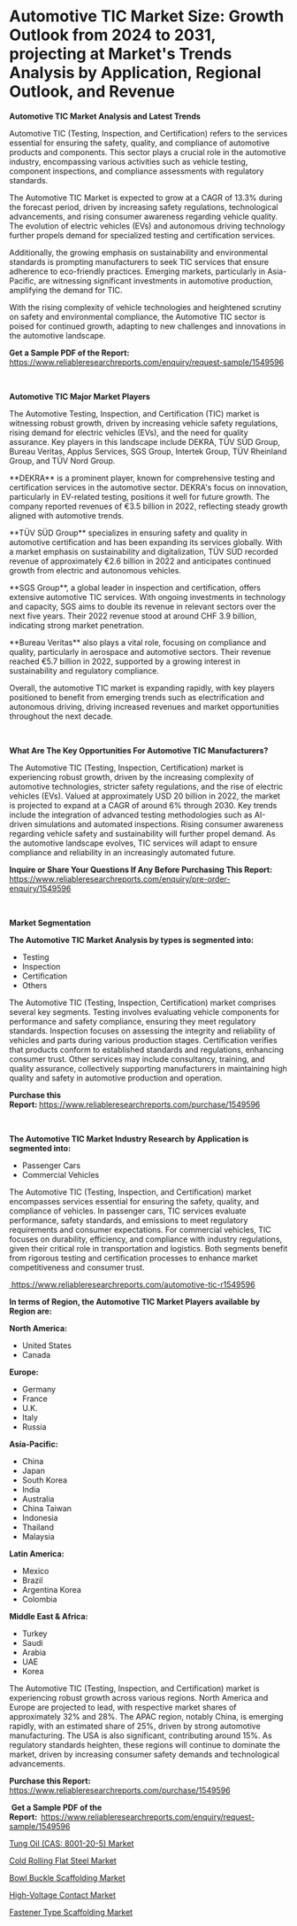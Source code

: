 <p><h1>Automotive TIC Market Size: Growth Outlook from 2024 to 2031, projecting at Market's Trends Analysis by Application, Regional Outlook, and Revenue</h1></p><p><strong>Automotive TIC Market Analysis and Latest Trends</strong></p>
<p><p>Automotive TIC (Testing, Inspection, and Certification) refers to the services essential for ensuring the safety, quality, and compliance of automotive products and components. This sector plays a crucial role in the automotive industry, encompassing various activities such as vehicle testing, component inspections, and compliance assessments with regulatory standards.</p><p>The Automotive TIC Market is expected to grow at a CAGR of 13.3% during the forecast period, driven by increasing safety regulations, technological advancements, and rising consumer awareness regarding vehicle quality. The evolution of electric vehicles (EVs) and autonomous driving technology further propels demand for specialized testing and certification services. </p><p>Additionally, the growing emphasis on sustainability and environmental standards is prompting manufacturers to seek TIC services that ensure adherence to eco-friendly practices. Emerging markets, particularly in Asia-Pacific, are witnessing significant investments in automotive production, amplifying the demand for TIC. </p><p>With the rising complexity of vehicle technologies and heightened scrutiny on safety and environmental compliance, the Automotive TIC sector is poised for continued growth, adapting to new challenges and innovations in the automotive landscape.</p></p>
<p><strong>Get a Sample PDF of the Report:&nbsp;</strong> <a href="https://www.reliableresearchreports.com/enquiry/request-sample/1549596?utm_campaign=1588&utm_medium=2&utm_source=Github&utm_content=ia&utm_term=02112024&utm_id=automotive-tic">https://www.reliableresearchreports.com/enquiry/request-sample/1549596</a></p>
<p>&nbsp;</p>
<p><strong>Automotive TIC Major Market Players</strong></p>
<p><p>The Automotive Testing, Inspection, and Certification (TIC) market is witnessing robust growth, driven by increasing vehicle safety regulations, rising demand for electric vehicles (EVs), and the need for quality assurance. Key players in this landscape include DEKRA, TÜV SÜD Group, Bureau Veritas, Applus Services, SGS Group, Intertek Group, TÜV Rheinland Group, and TÜV Nord Group.</p><p>**DEKRA** is a prominent player, known for comprehensive testing and certification services in the automotive sector. DEKRA's focus on innovation, particularly in EV-related testing, positions it well for future growth. The company reported revenues of €3.5 billion in 2022, reflecting steady growth aligned with automotive trends.</p><p>**TÜV SÜD Group** specializes in ensuring safety and quality in automotive certification and has been expanding its services globally. With a market emphasis on sustainability and digitalization, TÜV SÜD recorded revenue of approximately €2.6 billion in 2022 and anticipates continued growth from electric and autonomous vehicles.</p><p>**SGS Group**, a global leader in inspection and certification, offers extensive automotive TIC services. With ongoing investments in technology and capacity, SGS aims to double its revenue in relevant sectors over the next five years. Their 2022 revenue stood at around CHF 3.9 billion, indicating strong market penetration.</p><p>**Bureau Veritas** also plays a vital role, focusing on compliance and quality, particularly in aerospace and automotive sectors. Their revenue reached €5.7 billion in 2022, supported by a growing interest in sustainability and regulatory compliance.</p><p>Overall, the automotive TIC market is expanding rapidly, with key players positioned to benefit from emerging trends such as electrification and autonomous driving, driving increased revenues and market opportunities throughout the next decade.</p></p>
<p>&nbsp;</p>
<p><strong>What Are The Key Opportunities For Automotive TIC Manufacturers?</strong></p>
<p><p>The Automotive TIC (Testing, Inspection, Certification) market is experiencing robust growth, driven by the increasing complexity of automotive technologies, stricter safety regulations, and the rise of electric vehicles (EVs). Valued at approximately USD 20 billion in 2022, the market is projected to expand at a CAGR of around 6% through 2030. Key trends include the integration of advanced testing methodologies such as AI-driven simulations and automated inspections. Rising consumer awareness regarding vehicle safety and sustainability will further propel demand. As the automotive landscape evolves, TIC services will adapt to ensure compliance and reliability in an increasingly automated future.</p></p>
<p><strong>Inquire or Share Your Questions If Any Before Purchasing This Report:</strong> <a href="https://www.reliableresearchreports.com/enquiry/pre-order-enquiry/1549596?utm_campaign=1588&utm_medium=2&utm_source=Github&utm_content=ia&utm_term=02112024&utm_id=automotive-tic">https://www.reliableresearchreports.com/enquiry/pre-order-enquiry/1549596</a></p>
<p>&nbsp;</p>
<p><strong>Market Segmentation</strong></p>
<p><strong>The Automotive TIC Market Analysis by types is segmented into:</strong></p>
<p><ul><li>Testing</li><li>Inspection</li><li>Certification</li><li>Others</li></ul></p>
<p><p>The Automotive TIC (Testing, Inspection, Certification) market comprises several key segments. Testing involves evaluating vehicle components for performance and safety compliance, ensuring they meet regulatory standards. Inspection focuses on assessing the integrity and reliability of vehicles and parts during various production stages. Certification verifies that products conform to established standards and regulations, enhancing consumer trust. Other services may include consultancy, training, and quality assurance, collectively supporting manufacturers in maintaining high quality and safety in automotive production and operation.</p></p>
<p><strong>Purchase this Report:&nbsp;</strong><a href="https://www.reliableresearchreports.com/purchase/1549596?utm_campaign=1588&utm_medium=2&utm_source=Github&utm_content=ia&utm_term=02112024&utm_id=automotive-tic">https://www.reliableresearchreports.com/purchase/1549596</a></p>
<p>&nbsp;</p>
<p><strong>The Automotive TIC Market Industry Research by Application is segmented into:</strong></p>
<p><ul><li>Passenger Cars</li><li>Commercial Vehicles</li></ul></p>
<p><p>The Automotive TIC (Testing, Inspection, and Certification) market encompasses services essential for ensuring the safety, quality, and compliance of vehicles. In passenger cars, TIC services evaluate performance, safety standards, and emissions to meet regulatory requirements and consumer expectations. For commercial vehicles, TIC focuses on durability, efficiency, and compliance with industry regulations, given their critical role in transportation and logistics. Both segments benefit from rigorous testing and certification processes to enhance market competitiveness and consumer trust.</p></p>
<p><a href="https://www.reliableresearchreports.com/automotive-tic-r1549596?utm_campaign=1588&utm_medium=2&utm_source=Github&utm_content=ia&utm_term=02112024&utm_id=automotive-tic">&nbsp;https://www.reliableresearchreports.com/automotive-tic-r1549596</a></p>
<p><strong>In terms of Region, the Automotive TIC Market Players available by Region are:</strong></p>
<p>
    <p> <strong> North America: </strong>
        <ul>
            <li>United States</li>
            <li>Canada</li>
        </ul>
        </p> 
    <p> <strong> Europe: </strong>
        <ul>
            <li>Germany</li>
            <li>France</li>
            <li>U.K.</li>
            <li>Italy</li>
            <li>Russia</li>
        </ul>
        </p> 
    <p> <strong> Asia-Pacific: </strong>
        <ul>
            <li>China</li>
            <li>Japan</li>
            <li>South Korea</li>
            <li>India</li>
            <li>Australia</li>
            <li>China Taiwan</li>
            <li>Indonesia</li>
            <li>Thailand</li>
            <li>Malaysia</li>
        </ul>
        </p> 
    <p> <strong> Latin America: </strong>
        <ul>
            <li>Mexico</li>
            <li>Brazil</li>
            <li>Argentina Korea</li>
            <li>Colombia</li>
        </ul>
        </p> 
    <p> <strong> Middle East & Africa: </strong>
        <ul>
            <li>Turkey</li>
            <li>Saudi</li>
            <li>Arabia</li>
            <li>UAE</li>
            <li>Korea</li>
        </ul>
    </p>
    </p>
<p><p>The Automotive TIC (Testing, Inspection, and Certification) market is experiencing robust growth across various regions. North America and Europe are projected to lead, with respective market shares of approximately 32% and 28%. The APAC region, notably China, is emerging rapidly, with an estimated share of 25%, driven by strong automotive manufacturing. The USA is also significant, contributing around 15%. As regulatory standards heighten, these regions will continue to dominate the market, driven by increasing consumer safety demands and technological advancements.</p></p>
<p><strong>Purchase this Report: </strong><a href="https://www.reliableresearchreports.com/purchase/1549596?utm_campaign=1588&utm_medium=2&utm_source=Github&utm_content=ia&utm_term=02112024&utm_id=automotive-tic">https://www.reliableresearchreports.com/purchase/1549596</a></p>
<p>&nbsp;<strong>Get a Sample PDF of the Report:&nbsp;&nbsp;</strong><a href="https://www.reliableresearchreports.com/enquiry/request-sample/1549596?utm_campaign=1588&utm_medium=2&utm_source=Github&utm_content=ia&utm_term=02112024&utm_id=automotive-tic">https://www.reliableresearchreports.com/enquiry/request-sample/1549596</a></p>
<p><strong></strong></p>
<p><p><a href="https://www.linkedin.com/pulse/market-insights-global-tung-oil-cas-8001-20-5-forecast-innovation-ikazf?utm_campaign=1588&utm_medium=2&utm_source=Github&utm_content=ia&utm_term=02112024&utm_id=automotive-tic">Tung Oil (CAS: 8001-20-5) Market</a></p><p><a href="https://www.linkedin.com/pulse/cold-rolling-flat-steel-market-outlook-forecast-from-2024-2031-3thkf?utm_campaign=1588&utm_medium=2&utm_source=Github&utm_content=ia&utm_term=02112024&utm_id=automotive-tic">Cold Rolling Flat Steel Market</a></p><p><a href="https://www.linkedin.com/pulse/bowl-buckle-scaffolding-market-drivers-challenges-forecast-2024-2031-oqkof?utm_campaign=1588&utm_medium=2&utm_source=Github&utm_content=ia&utm_term=02112024&utm_id=automotive-tic">Bowl Buckle Scaffolding Market</a></p><p><a href="https://www.linkedin.com/pulse/high-voltage-contact-market-global-regional-analysis-2024-uvanf?utm_campaign=1588&utm_medium=2&utm_source=Github&utm_content=ia&utm_term=02112024&utm_id=automotive-tic">High-Voltage Contact Market</a></p><p><a href="https://www.linkedin.com/pulse/fastener-type-scaffolding-market-global-regional-analysis-focus-zfa9f?utm_campaign=1588&utm_medium=2&utm_source=Github&utm_content=ia&utm_term=02112024&utm_id=automotive-tic">Fastener Type Scaffolding Market</a></p></p>